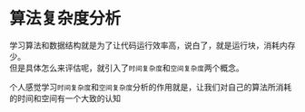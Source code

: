 # 算法复杂度分析
 学习算法和数据结构就是为了让代码运行效率高，说白了，就是运行块，消耗内存少。  
 但是具体怎么来评估呢，就引入了`时间复杂度`和`空间复杂度`两个概念。  

 个人感觉学习`时间复杂度`和`空间复杂度`分析的作用就是，让我们对自己的算法所消耗的时间和空间有一个大致的认知
